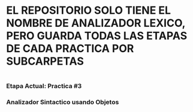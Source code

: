<h1> EL REPOSITORIO SOLO TIENE EL NOMBRE DE ANALIZADOR LEXICO, PERO GUARDA TODAS LAS ETAPAS DE CADA PRACTICA POR SUBCARPETAS <h1>

<h3> Etapa Actual: Practica #3 <h3>
Analizador Sintactico usando Objetos
